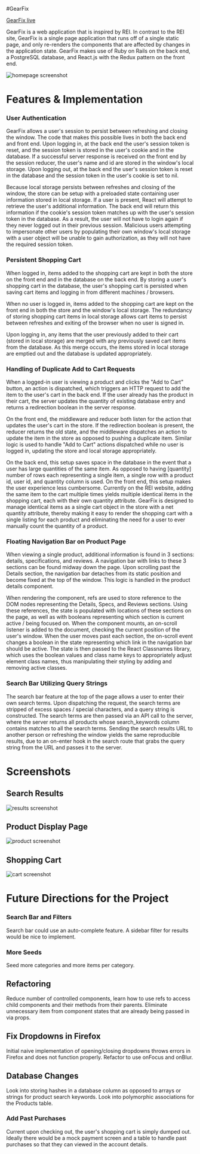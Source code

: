 #GearFix

[GearFix live][heroku]

[heroku]: http://www.gearfix.tech/?from=@#/

GearFix is a web application that is inspired by REI. In contrast to the REI site, GearFix is a single page application that runs off of a single static page, and only re-renders the components that are affected by changes in the application state.  GearFix makes use of Ruby on Rails on the back end, a PostgreSQL database, and React.js with the Redux pattern on the front end.  

![homepage screenshot](docs/screenshots/gearfix-homepage.png)


# Features & Implementation

### User Authentication
GearFix allows a user's session to persist between refreshing and closing the window.  The code that makes this possible lives in both the back end and front end.  Upon logging in, at the back end the user's session token is reset, and the session token is stored in the user's cookie and in the database. If a successful server response is received on the front end by the session reducer, the user's name and id are stored in the window's local storage.  Upon logging out, at the back end the user's session token is reset in the database and the session token in the user's cookie is set to nil.

Because local storage persists between refreshes and closing of the window, the store can be setup with a preloaded state containing user information stored in local storage.  If a user is present, React will attempt to retrieve the user's additional information.  The back end will return this information if the cookie's session token matches up with the user's session token in the database.  As a result, the user will not have to login again if they never logged out in their previous session.  Malicious users attempting to impersonate other users by populating their own window's local storage with a user object will be unable to gain authorization, as they will not have the required session token.

### Persistent Shopping Cart

When logged in, items added to the shopping cart are kept in both the store on the front end and in the database on the back end.  By storing a user's shopping cart in the database, the user's shopping cart is persisted when saving cart items and logging in from different machines / browsers.  

When no user is logged in, items added to the shopping cart are kept on the front end in both the store and the window's local storage.  The redundancy of storing shopping cart items in local storage allows cart items to persist between refreshes and exiting of the browser when no user is signed in.  

Upon logging in, any items that the user previously added to their cart (stored in local storage) are merged with any previously saved cart items from the database.  As this merge occurs, the items stored in local storage are emptied out and the database is updated appropriately.

### Handling of Duplicate Add to Cart Requests

When a logged-in user is viewing a product and clicks the "Add to Cart" button, an action is dispatched, which triggers an HTTP request to add the item to the user's cart in the back end.  If the user already has the product in their cart,
the server updates the quantity of existing database entry and returns a redirection boolean in the server response.

On the front end, the middleware and reducer both listen for the action that updates the user's cart in the store. If the redirection boolean is present, the reducer returns the old state, and the middleware dispatches an action to update the item in the store as opposed to pushing a duplicate item. Similar logic is used to handle "Add to Cart" actions dispatched while no user is logged in, updating the store and local storage appropriately.

On the back end, this setup saves space in the database in the event that a user has large quantities of the same item.  As opposed to having [quantity] number of rows each representing a single item, a single row with a product id, user id, and quantity column is used.  On the front end, this setup makes the user experience less cumbersome.  Currently on the REI website, adding the same item to the cart multiple times yields multiple identical items in the shopping cart, each with their own quantity attribute.  GearFix is designed to manage identical items as a single cart object in the store with a net quantity attribute, thereby making it easy to render the shopping cart with a single listing for each product and eliminating the need for a user to ever manually count the quantity of a product.

### Floating Navigation Bar on Product Page
When viewing a single product, additional information is found in 3 sections: details, specifications, and reviews. A navigation bar with links to these 3 sections can be found midway down the page.  Upon scrolling past the Details section, the navigation bar detaches from its static position and become fixed at the top of the window.  This logic is handled in the product details component.

When rendering the component, refs are used to store reference to the DOM nodes representing the Details, Specs, and Reviews sections.  Using these references, the state is populated with locations of these sections on the page, as well as with booleans representing which section is current active / being focused on.  When the component mounts, an on-scroll listener is added to the document, checking the current position of the user's window.  When the user moves past each section, the on-scroll event changes a boolean in the state representing which link in the navigation bar should be active. The state is then passed to the React Classnames library, which uses the boolean values and class name keys to appropriately adjust element class names, thus manipulating their styling by adding and removing active classes.

### Search Bar Utilizing Query Strings
The search bar feature at the top of the page allows a user to enter their own search terms.  Upon dispatching the request, the search terms are stripped of excess spaces / special characters, and a query string is constructed.  The search terms are then passed via an API call to the server, where the server returns all products whose search_keywords column contains matches to all the search terms.  Sending the search results URL to another person or refreshing the window yields the same reproducible results, due to an on-enter hook in the search route that grabs the query string from the URL and passes it to the server.


# Screenshots

## Search Results
![results screenshot](docs/screenshots/gearfix-results.png)


## Product Display Page
![product screenshot](docs/screenshots/gearfix-product.png)


## Shopping Cart
![cart screenshot](docs/screenshots/gearfix-shopping-cart.png)


# Future Directions for the Project

### Search Bar and Filters
Search bar could use an auto-complete feature.  A sidebar filter for results would be nice to implement.

### More Seeds
Seed more categories and more items per category.

## Refactoring
Reduce number of controlled components, learn how to use refs to access child components and their methods from their parents.  Eliminate unnecessary item from component states that are already being passed in via props.

## Fix Dropdowns in Firefox
Initial naive implementation of opening/closing dropdowns throws errors in Firefox and does not function properly.  Refactor to use onFocus and onBlur.

## Database Changes
Look into storing hashes in a database column as opposed to arrays or strings for product search keywords.  Look into polymorphic associations for the Products table.

### Add Past Purchases
Current upon checking out, the user's shopping cart is simply dumped out. Ideally there would be a mock payment screen and a table to handle past purchases so that they can viewed in the account details.
